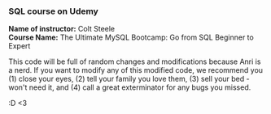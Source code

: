 ### SQL course on Udemy

**Name of instructor:** Colt Steele <br>
**Course Name:** The Ultimate MySQL Bootcamp: Go from SQL Beginner to Expert <br>

<p>
    This code will be full of random changes and modifications because Anri is a nerd.
    If you want to modify any of this modified code, we recommend you (1) close your eyes, (2) tell your family
    you love them, (3) sell your bed - won't need it, and (4) call a great exterminator for any bugs you missed.
</p>

:D <3